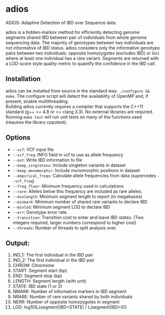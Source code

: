 # adios
ADIOS: Adaptive Detection of IBD over Sequence data

adios is a hidden-markov method for efficiently detecting genome segments shared IBD between pair of individuals from whole genome sequencing data.
The majority of genotypes between two individuals are not informative of IBD status. 
adios considers only the informative genotype pairs between two individuals: opposite homozygotes (excludes IBD) or loci where at least one individual has a rare variant.
Segments are returned with a LOD-score style quality metric to quantify the confidence in the IBD call.

## Installation 
adios can be installed from source in the standard way: `./configure && make`. 
The configure script will detect the availability of OpenMP and, if present, enable multithreading.  
Building adios currently requires a compiler that supports the C++11 standard (g++ >= 4.8 or >= clang 3.3). 
No external libraries are required. Running `make test` will run unit tests on many of the functions used (requires the library cpputest).

## Options
+ `--vcf`: VCF input file
+ `--vcf_freq`: INFO field in vcf to use as allele frequency
+ `--out`: Write IBD information to file
+ `--keep_singletons`: Include singleton variants in dataset
+ `--keep_monomorphic`: Include monomorphic positions in dataset
+ `--empirical_freqs`: Calculate allele frequencies from data (supercedes `--vcf_freq`)
+ `--freq_floor`: Minimum frequency used in calculations
+ `--rare`: Alleles below this frequency are included as rare alleles.
+ `--minlength`: Minimum segment length to report (in megabases)
+ `--minmark`: Minimum number of shared rare variants to declare IBD
+ `--minlod`: Minimum segment LOD to declare IBD
+ `--err`: Genotype error rate.
+ `--transition`: Transition cost to enter and leave IBD states. (Two integers required, larger numbers correspond to higher cost)
+ `--threads`: Number of threads to split analysis over.


## Output:

1. IND_1: The first individual in the IBD pair 
2. IND_2: The first individual in the IBD pair
3. CHROM: Chromome
4. START: Segment start (bp)
5. END: Segment stop (bp)
6. LENGTH: Segment length (with unit)
7. STATE: IBD state (1 or 2)
8. NMARK: Number of informative markers in IBD segment
9. NRARE: Number of rare variants shared by both individuals 
10. NERR: Number of opposite homozygotes in segment
11. LOD: log10(L(segment|IBD=STATE) / L(segment|IBD=0)) 
